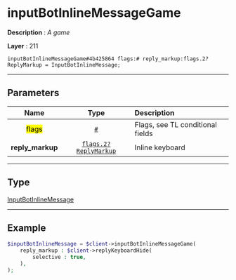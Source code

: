 # inputBotInlineMessageGame

**Description** : *A game*

**Layer** : 211

```tl
inputBotInlineMessageGame#4b425864 flags:# reply_markup:flags.2?ReplyMarkup = InputBotInlineMessage;
```

---

## Parameters

| Name | Type | Description |
| :---: | :---: | :--- |
| <mark>flags</mark> | [`#`](type/#) | Flags, see TL conditional fields |
| **reply_markup** | [`flags.2?ReplyMarkup`](type/ReplyMarkup) | Inline keyboard |

---

## Type

[InputBotInlineMessage](type/InputBotInlineMessage)

---

## Example

```php
$inputBotInlineMessage = $client->inputBotInlineMessageGame(
	reply_markup : $client->replyKeyboardHide(
		selective : true,
	),
);
```
